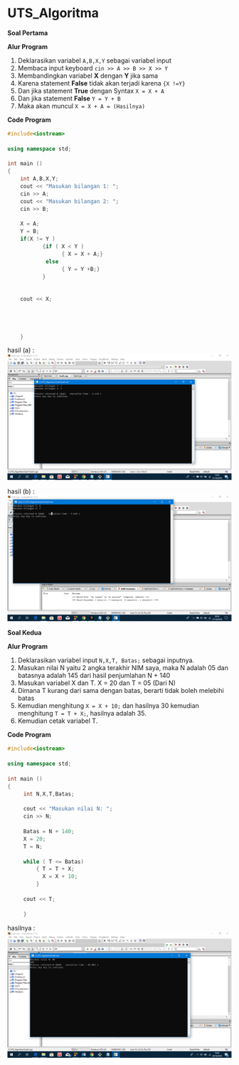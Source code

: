 # UTS_Algoritma


**Soal Pertama**

**Alur Program**
1. Deklarasikan variabel `A,B,X,Y` sebagai variabel input
2. Membaca input keyboard `cin >> A >> B >> X >> Y`
3. Membandingkan variabel **X** dengan **Y** jika sama
4. Karena statement **False** tidak akan terjadi karena `{X !=Y}`
5. Dan jika statement **True** dengan Syntax `X = X + A`
6. Dan jika statement **False** `Y = Y + B`
7. Maka akan muncul `X = X + A = (Hasilnya)`

**Code Program**
```c++
#include<iostream>

using namespace std;

int main ()
{
    int A,B,X,Y;
    cout << "Masukan bilangan 1: ";
    cin >> A;
    cout << "Masukan bilangan 2: ";
    cin >> B;

    X = A;
    Y = B;
    if(X != Y )
           {if ( X < Y )
                 { X = X + A;}
            else
                 { Y = Y +B;}
           }


    cout << X;




    }

```

hasil (a) :
![ing](https://raw.githubusercontent.com/Inkamanik/UTS_Algoritma/master/Hasil(a).png)

hasil (b) :
![ing](https://raw.githubusercontent.com/Inkamanik/UTS_Algoritma/master/Soal%201/Hasil(b).png)

**Soal Kedua**

**Alur Program**
1. Deklarasikan variabel input `N,X,T, Batas;` sebagai inputnya.
2. Masukan nilai N yaitu 2 angka terakhir NIM saya, maka N adalah 05 dan batasnya adalah 145 dari hasil penjumlahan N + 140
3. Masukan variabel X dan T. X = 20 dan T = 05 (Dari N)
4. Dimana T kurang dari sama dengan batas, berarti tidak boleh melebihi batas
5. Kemudian menghitung `X = X + 10;` dan hasilnya 30 kemudian menghitung `T = T + X;`, hasilnya adalah 35.
6. Kemudian cetak variabel T.

**Code Program**
```c++
#include<iostream>

using namespace std;

int main ()
{
     int N,X,T,Batas;

     cout << "Masukan nilai N: ";
     cin >> N;

     Batas = N + 140;
     X = 20;
     T = N;

     while ( T <= Batas)
         { T = T + X;
           X = X + 10;
         }

     cout << T;

     }

```

hasilnya :
![ing](https://raw.githubusercontent.com/Inkamanik/UTS_Algoritma/master/Soal%202/Hasil2.png)